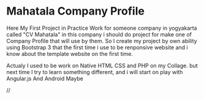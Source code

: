 <h1>Mahatala Company Profile</h1>

  Here My First Project in Practice Work for someone company in yogyakarta called 
  "CV Mahatala" in this company i should do project for make one of Company Profile 
  that will use by them. 
  So I create my project by own ability using Bootstrap 3 that the first time 
  i use to be renponsive website and i know about the template website on the first time.
  
  Actualy I used to be work on Native HTML CSS and PHP on my Collage. but next time
  I try to learn something different, and i will start on play with Angular.js And Android Maybe
  
//
  
  
